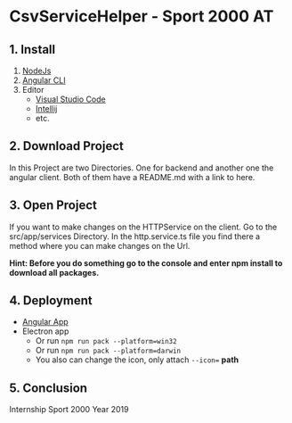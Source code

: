# CsvServiceHelper - Sport 2000 AT

## 1. Install
  1. [NodeJs](https://nodejs.org/en/)
  2. [Angular CLI](https://cli.angular.io/)
  3. Editor
     * [Visual Studio Code](https://code.visualstudio.com/)
     * [Intellij](https://www.jetbrains.com/idea/)
     * etc.

## 2. Download Project
In this Project are two Directories. One for backend and another one the angular client.
Both of them have a README.md with a link to here.

## 3. Open Project
If you want to make changes on the HTTPService on the client. Go to the src/app/services Directory.
In the http.service.ts file you find there a method where you can make changes on the Url.

**Hint: Before you do something go to the console and enter npm install to download all packages.**

## 4. Deployment
  * [Angular App](https://angular.io/guide/deployment)
  * Electron app 
    * Or run `npm run pack --platform=win32`
    * Or run `npm run pack --platform=darwin`
    * You also can change the icon, only attach `--icon=` **path**

## 5. Conclusion
Internship Sport 2000
Year 2019
